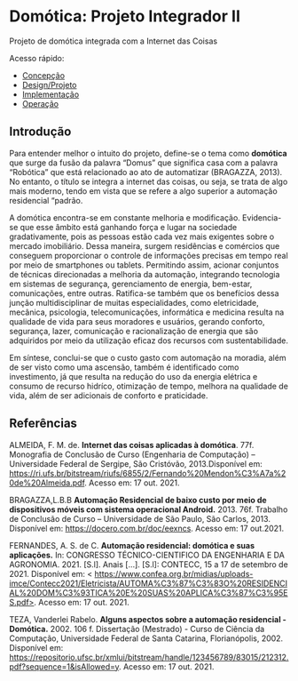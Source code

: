 # Domótica: Projeto Integrador II

Projeto de domótica integrada com a Internet das Coisas

Acesso rápido:
  - [Concepção](./concepcao.md)
  - [Design/Projeto](./design.md)
  - [Implementação](./implementacao.md)
  - [Operação](./operacao.md)

## Introdução

Para entender melhor o intuito do projeto, define-se o tema como **domótica** que surge da fusão da palavra “Domus” que significa casa com a palavra “Robótica” que está relacionado ao ato de automatizar (BRAGAZZA, 2013). No entanto, o título se integra a internet das coisas, ou seja, se trata de algo mais moderno, tendo em vista que se refere a algo superior a automação residencial “padrão.

A domótica encontra-se em constante melhoria e modificação. 
Evidencia-se que esse âmbito está ganhando força e lugar na sociedade gradativamente, pois as pessoas estão cada vez mais exigentes sobre o mercado imobiliário. 
Dessa maneira, surgem residências e comércios que conseguem proporcionar o controle de informações precisas em tempo real por meio de smartphones ou tablets. Permitindo assim, acionar conjuntos de técnicas direcionadas a melhoria da automação, integrando tecnologia em sistemas de segurança, gerenciamento de energia, bem-estar, comunicações, entre outras. 
Ratifica-se também que os benefícios dessa junção multidisciplinar de muitas especialidades, como eletricidade, mecânica, psicologia, telecomunicações, informática e medicina resulta na qualidade de vida para seus moradores e usuários, gerando conforto, segurança, lazer, comunicação e racionalização de energia que são adquiridos por meio da utilização eficaz dos recursos com sustentabilidade.


Em síntese, conclui-se que o custo gasto com automação na moradia, além de ser visto como uma ascensão, também é identificado como investimento, já que resulta na redução do uso 
da energia elétrica e consumo de recurso hidríco, otimização de tempo, melhora na qualidade de vida, além de ser adicionais de conforto e praticidade.


## Referências 

ALMEIDA, F. M. de. **Internet das coisas aplicadas à domótica**. 77f. Monografia de Conclusão de Curso (Engenharia de Computação) – Universidade Federal de Sergipe, São Cristóvão, 2013.Disponível em: <https://ri.ufs.br/bitstream/riufs/6855/2/Fernando%20Mendon%C3%A7a%20de%20Almeida.pdf>. Acesso em: 17 out. 2021.

BRAGAZZA,L.B.B **Automação Residencial de baixo custo por meio de dispositivos móveis com
sistema operacional Android.** 2013. 76f. Trabalho de Conclusão de Curso – Universidade de São
Paulo, São Carlos, 2013. Disponível em: <https://docero.com.br/doc/eexncs>. Acesso em: 17 out.2021.

FERNANDES, A. S. de C. **Automação residencial: domótica e suas aplicações.** In: CONGRESSO TÉCNICO-CIENTIFICO DA ENGENHARIA E DA AGRONOMIA. 2021. [S.l]. Anais [...]. [S.l]: CONTECC, 15 a 17 de setembro de 2021. Disponível em: < https://www.confea.org.br/midias/uploads-imce/Contecc2021/Eletricista/AUTOMA%C3%87%C3%83O%20RESIDENCIAL%20DOM%C3%93TICA%20E%20SUAS%20APLICA%C3%87%C3%95ES.pdf>. Acesso em: 17 out. 2021.

TEZA, Vanderlei Rabelo. **Alguns aspectos sobre a automação residencial - Domótica.** 2002. 106 f. Dissertação (Mestrado) - Curso de Ciência da Computação, Universidade Federal de Santa Catarina, Florianópolis, 2002. Disponível em: <https://repositorio.ufsc.br/xmlui/bitstream/handle/123456789/83015/212312.pdf?sequence=1&isAllowed=y>.  Acesso em: 17 out. 2021.
